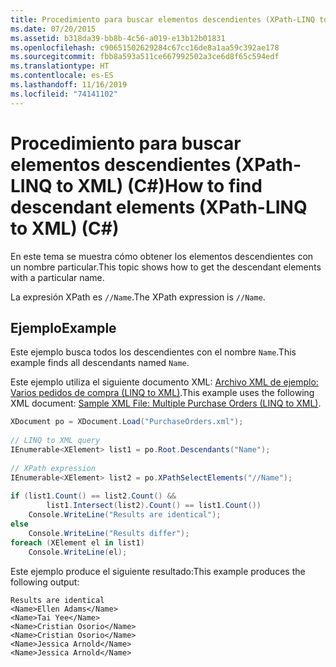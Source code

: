 ```yaml
---
title: Procedimiento para buscar elementos descendientes (XPath-LINQ to XML) (C#)
ms.date: 07/20/2015
ms.assetid: b318da39-bb8b-4c56-a019-e13b12b01831
ms.openlocfilehash: c90651502629284c67cc16de8a1aa59c392ae178
ms.sourcegitcommit: fbb8a593a511ce667992502a3ce6d8f65c594edf
ms.translationtype: HT
ms.contentlocale: es-ES
ms.lasthandoff: 11/16/2019
ms.locfileid: "74141102"
---
```

# <a name="how-to-find-descendant-elements-xpath-linq-to-xml-c"></a><span data-ttu-id="4db97-102">Procedimiento para buscar elementos descendientes (XPath-LINQ to XML) (C#)</span><span class="sxs-lookup"><span data-stu-id="4db97-102">How to find descendant elements (XPath-LINQ to XML) (C#)</span></span>
<span data-ttu-id="4db97-103">En este tema se muestra cómo obtener los elementos descendientes con un nombre particular.</span><span class="sxs-lookup"><span data-stu-id="4db97-103">This topic shows how to get the descendant elements with a particular name.</span></span>  
  
 <span data-ttu-id="4db97-104">La expresión XPath es `//Name`.</span><span class="sxs-lookup"><span data-stu-id="4db97-104">The XPath expression is `//Name`.</span></span>  
  
## <a name="example"></a><span data-ttu-id="4db97-105">Ejemplo</span><span class="sxs-lookup"><span data-stu-id="4db97-105">Example</span></span>  
 <span data-ttu-id="4db97-106">Este ejemplo busca todos los descendientes con el nombre `Name`.</span><span class="sxs-lookup"><span data-stu-id="4db97-106">This example finds all descendants named `Name`.</span></span>  
  
 <span data-ttu-id="4db97-107">Este ejemplo utiliza el siguiente documento XML: [Archivo XML de ejemplo: Varios pedidos de compra (LINQ to XML)](./sample-xml-file-multiple-purchase-orders-linq-to-xml.md).</span><span class="sxs-lookup"><span data-stu-id="4db97-107">This example uses the following XML document: [Sample XML File: Multiple Purchase Orders (LINQ to XML)](./sample-xml-file-multiple-purchase-orders-linq-to-xml.md).</span></span>  
  
```csharp  
XDocument po = XDocument.Load("PurchaseOrders.xml");  
  
// LINQ to XML query  
IEnumerable<XElement> list1 = po.Root.Descendants("Name");  
  
// XPath expression  
IEnumerable<XElement> list2 = po.XPathSelectElements("//Name");  
  
if (list1.Count() == list2.Count() &&  
        list1.Intersect(list2).Count() == list1.Count())  
    Console.WriteLine("Results are identical");  
else  
    Console.WriteLine("Results differ");  
foreach (XElement el in list1)  
    Console.WriteLine(el);  
```  
  
 <span data-ttu-id="4db97-108">Este ejemplo produce el siguiente resultado:</span><span class="sxs-lookup"><span data-stu-id="4db97-108">This example produces the following output:</span></span>  
  
```output  
Results are identical  
<Name>Ellen Adams</Name>  
<Name>Tai Yee</Name>  
<Name>Cristian Osorio</Name>  
<Name>Cristian Osorio</Name>  
<Name>Jessica Arnold</Name>  
<Name>Jessica Arnold</Name>  
```  
